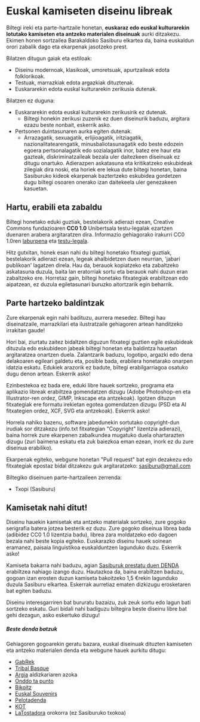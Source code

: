 # Euskal kamiseten diseinu libreak
Biltegi ireki eta parte-hartzaile honetan, **euskaraz edo euskal kulturarekin lotutako kamiseten eta antzeko materialen diseinuak** aurki ditzakezu. Ekimen honen sortzailea Barakaldoko Sasiburu elkartea da, baina euskaldun orori zabalik dago eta ekarpenak jasotzeko prest.

Bilatzen ditugun gaiak eta estiloak:
- Diseinu modernoak, klasikoak, umoretsuak, apurtzaileak edota folklorikoak.
- Testuak, marrazkiak edota argazkiak dituztenak.
- Euskararekin edota euskal kulturarekin zerikusia dutenak.

Bilatzen ez duguna:
- Euskararekin edota euskal kulturarekin zerikusirik ez dutenak.
    - Biltegi honekin zerikusi zuzenik ez duen diseinurik baduzu, argitara ezazu beste nonbait, eskerrik asko.
- Pertsonen duintasunaren aurka egiten dutenak.
    - Arrazagatik, sexuagatik, erlijioagatik, iritziagatik, nazionalitatearengatik, minusbaliotasunagatik edo beste edozein egoera pertsonalagatik edo sozialagatik inor, batez ere haur eta gazteak, diskriminatzaileak bezala uler daitezkeen diseinuak ez ditugu onartuko. Adierazpen askatasuna eta kritikatzeko eskubideak zilegiak dira noski, eta horiek ere lekua dute biltegi honetan, baina Sasiburuko kideok ekarpenak baztertzeko eskubidea gordetzen dugu biltegi osoaren onerako izan daitekeela uler genezakeen kasuetan.

## Hartu, erabili eta zabaldu

Biltegi honetako eduki guztiak, bestelakorik adierazi ezean, Creative Commons fundazioaren **CC0 1.0** Unibertsala testu-legalak ezartzen duenaren arabera argitaratzen dira. Informazio gehiagorako irakurri CC0 1.0ren [laburpena](https://creativecommons.org/publicdomain/zero/1.0/deed.eu) eta [testu-legala](https://creativecommons.org/publicdomain/zero/1.0/legalcode.eu).

Hitz gutxitan, honek esan nahi du biltegi honetako fitxategi guztiak, bestelakorik adierazi ezean, legeak ahalbidetzen duen neurrian, 'jabari publikoan' lagatzen direla. Hau da, berauok kopiatzeko eta zabaltzeko askatasuna duzula, baita lan eratorriak sortu eta berauok nahi duzun eran zabaltzeko ere. Horretaz gain, biltegi honetako fitxategiak erabiltzean edo aipatzean, ez duzula egiletasunari buruzko aitortzarik egin beharrik.

## Parte hartzeko baldintzak

Zure ekarpenak egin nahi badituzu, aurrera mesedez. Biltegi hau diseinatzaile, marrazkilari eta ilustratzaile gehiagoren artean handitzeko irrakitan gaude!

Hori bai, ziurtatu zaitez bidaltzen diguzun fitxategi guztien egile eskubideak dituzula edo eskubideon jabeak biltegi honetan eta baldintza hauetan argitaratzea onartzen duela. Zalantzarik baduzu, logotipo, argazki edo dena delakoaren egileari galdetu eta, posible bada, erabilera honetarako onarpen idatzia eskatu. Edukiek arazorik ez badute, biltegi erabilgarriagoa osatuko dugu denon artean. Eskerrik asko!

Ezinbestekoa ez bada ere, eduki libre hauek sortzeko, programa eta aplikazio libreak erabiltzea gomendatzen dizugu (Adobe Photoshop-en eta Illustrator-ren ordez, GIMP, Inkscape eta antzekoak). Igotzen dituzun fitxategiak ere formatu irekietan egotea gomendatzen dizugu (PSD eta AI fitxategien ordez, XCF, SVG eta antzekoak). Eskerrik asko!

Horrela nahiko bazenu, software jabedunekin sortutako copyright-dun irudiak sor ditzakezu (info.txt fitxategian "Copyright" lizentzia adierazi), baina horrek zure ekarpenen zabalkundea mugatuko duela ohartarazten dizugu (zuri baimena eskatu eta zuk baiezkoa eman ezean, inork ez du zure diseinua erabiliko).

Ekarpenak egiteko, webgune honetan "Pull request" bat egin dezakezu edo fitxategiak epostaz bidal ditzakezu guk argitaratzeko: sasiburu@gmail.com

Biltegiko diseinuen parte-hartzaileen zerrenda:
- Txopi (Sasiburu)

## Kamisetak nahi ditut!

Diseinu hauekin kamisetak eta antzeko materialak sortzeko, zure gogoko serigrafia batera jotzea besterik ez duzu. Zure gogoko diseinua librea bada (adibidez CC0 1.0 lizentzia badu), librea zara moldatzeko edo dagoen bezala nahi beste kopia egiteko. Euskarazko diseinu hauek soinean eramanez, paisaia linguistikoa euskalduntzen lagunduko duzu. Eskerrik asko!   

Kamiseta bakarra nahi baduzu, agian [Sasiburuk prestatu duen DENDA](https://www.latostadora.com/sasiburu/) erabiltzea nahiago izango duzu. Hautazkoa da, baina erabiltzen baduzu, gogoan izan erosten duzun kamiseta bakoitzeko 1,5 €rekin lagunduko duzula Sasiburu elkartea. Eskerrak aurretiaz ematen dizkizugu erosketaren bat egiten baduzu.

Diseinu interesgarriren bat bururatu bazaizu, zuk zeuk sortu edo lagun bati sortzeko eskatu. Guri bidali nahi badiguzu biltegira beste diseinu libre bat gehi dezagun, asko eskertuko dizugu!

##### Beste denda batzuk

Gehiagoren gogoarekin geratu bazara, euskal diseinuak dituzten kamiseten eta antzeko materialen denda eta webgune hauek aurkitu ditugu:
- [GabRek](https://gabrek.eus/)
- [Tribal Basque](https://www.tribalbasque.com/) 
- [Argia](https://azoka.argia.eus/) aldizkariaren azoka
- [Onddo ta punto](http://www.onddotapunto.com/)
- [Bikoitz](http://camisetasbikoitz.com/shop/55-euskal-herria-y-bilbao)
- [Euskal Souvenirs](https://www.euskalsouvenirs.com/)
- [Pelotadenda](https://www.pelotadenda.com/eu_kamisetak.aspx)
- [KOT](https://www.kotnatura.com/)
- [LaTostadora](https://www.latostadora.com/camisetas/euskal+herria/) orokorra (ez Sasiburuko txokoa)